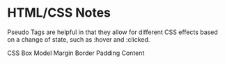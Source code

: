 # HTML/CSS Notes

Pseudo Tags are helpful in that they allow for different CSS effects based on a change of state, such as :hover and :clicked.

CSS Box Model
Margin
Border
Padding
Content
